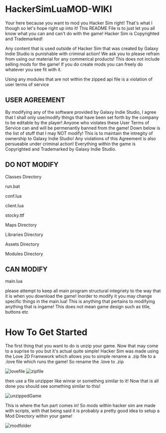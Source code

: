 # HackerSimLuaMOD-WIKI


Your here because you want to mod you Hacker Sim right! That's what I though so let's hope right up into it! This README File is to just let you all know what you can and can't do with the game! Hacker Sim is Copyrighted and Trademarked! 

Any content that is used outside of Hacker Sim that was created by Galaxy Indie Studio is punishable with criminal action! We ask you to please refrain from using our material for any commerical products! This does not include selling mods for the game! If you do create mods you can freely do whatever you see fit with it. 

Using any modules that are not within the zipped api file is a violation of user terms of service

USER AGREEMENT
-----------------------------------------
By modifying any of the software provided by Galaxy Indie Studio, I agree that I shall only use/modify things that have been set forth by the company to be editable by the player! Anyone who violates these User Terms of Service can and will be permenantly banned from the game! Down below is the list of stuff that I may NOT modify! This is to maintain the intregity of ownership to Galaxy Indie Studio! Any violations of this Agreement is also persueable under criminal action! Everything within the game is Copyrighted and Trademarked by Galaxy Indie Studio.

DO NOT MODIFY
------------------------------------------
Classes Directory

run.bat

conf.lua

client.lua

stocky.ttf

Maps Directory

Libraries Directory

Assets Directory

Modules Directory

CAN MODIFY
--------------------------
main.lua

please attempt to keep all main program structural integriety to the way that it is when you download the game! Inorder to modify it you may change specific things in the main.lua! This is anything that pertains to modifying anything that is ingame! This does not mean game design such as title, buttons etc

# How To Get Started

The first thing that you want to do is unzip your game. Now that may come to a suprise to you but it's actual quite simple! Hacker Sim was made using the Love 2D Framework which allows you to simple rename a .zip file to a .love file which runs the game! So rename the .love to .zip 

![lovefile](https://user-images.githubusercontent.com/85016240/169693645-8fecf50f-a058-4d7c-9001-6eb73e543cbf.png)
![zipfile](https://user-images.githubusercontent.com/85016240/169693674-bad6347c-63e1-40ac-a884-559f9c37c412.png)

then use a file unzipper like winrar or something similar to it! Now that is all done you should see something similar to this!

![unzippedGame](https://user-images.githubusercontent.com/85016240/169693922-946a7f7e-112b-4cf5-975c-a989997ba776.png)

This is where the fun part comes in! So mods within hacker sim are made with scripts, with that being said it is probably a pretty good idea to setup a Mod Directory within your game! 

![modfolder](https://user-images.githubusercontent.com/85016240/169694652-e95e0609-b06c-4a36-a42a-5b8c995c095d.png)

